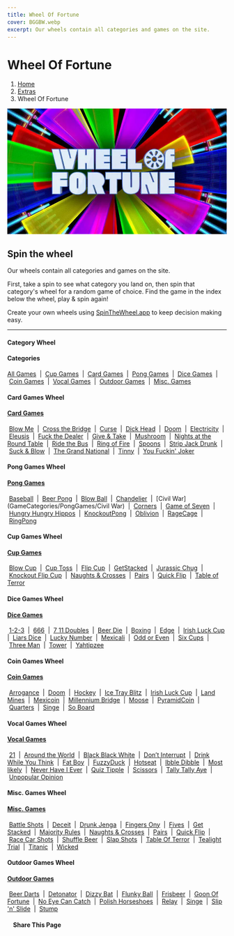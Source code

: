 ```yaml
---
title: Wheel Of Fortune
cover: BGGBW.webp
excerpt: Our wheels contain all categories and games on the site.
---
```


# Wheel Of Fortune

1.  [Home](/)
2.  [Extras](extras)
3.  Wheel Of Fortune

![](images/wof.webp)

## Spin the wheel

Our wheels contain all categories and games on the site.

First, take a spin to see what category you land on, then spin that category's wheel for a random game of choice. Find the game in the index below the wheel, play & spin again!

Create your own wheels using [SpinTheWheel.app](https://www.spinthewheel.app) to keep decision making easy.

* * *

#### Category Wheel

#### Categories

[All Games](GameCategories/allGames)  |  [Cup Games](GameCategories/CupGames)  |  [Card Games](GameCategories/CardGames)  |  [Pong Games](GameCategories/PongGames)  |  [Dice Games](GameCategories/DiceGames)  |  [Coin Games](GameCategories/CoinGames)  |  [Vocal Games](GameCategories/VocalGames)  |  [Outdoor Games](GameCategories/OutdoorGames)  |  [Misc. Games](GameCategories/MiscGames)

#### Card Games Wheel

#### [Card Games](GameCategories/CardGames)

 [Blow Me](GameCategories/CardGames/BlowMe)  |  [Cross the Bridge](GameCategories/CardGames/CrosstheBridge)  |  [Curse](GameCategories/CardGames/Curse)  |  [Dick Head](GameCategories/CardGames/DickHead)  |  [Doom](GameCategories/CardGames/Doom)  |  [Electricity](GameCategories/CardGames/Electricity)  |  [Eleusis](GameCategories/CardGames/Eleusis)  |  [Fuck the Dealer](GameCategories/CardGames/FucktheDealer)  |  [Give & Take](GameCategories/CardGames/Give&Take)  |  [Mushroom](GameCategories/CardGames/Mushroom)  |  [Nights at the Round Table](GameCategories/CardGames/NightsattheRoundTable)  |  [Ride the Bus](GameCategories/CardGames/RidetheBus)  |  [Ring of Fire](GameCategories/CardGames/RingofFire)  |  [Spoons](GameCategories/CardGames/Spoons)  |  [Strip Jack Drunk](GameCategories/CardGames/StripJackDrunk)  |  [Suck & Blow](GameCategories/CardGames/Suck&Blow)  |  [The Grand National](GameCategories/CardGames/TheGrandNational)  |  [Tinny](GameCategories/CardGames/Tinny)  |  [You Fuckin' Joker](GameCategories/CardGames/YouFuckinJoker) 

#### Pong Games Wheel

#### [Pong Games](GameCategories/PongGames)

 [Baseball](GameCategories/PongGames/Baseball)  |  [Beer Pong](GameCategories/PongGames/BeerPong)  |  [Blow Ball](GameCategories/PongGames/BlowBall)  |  [Chandelier](GameCategories/PongGames/Chandelier)  |  [Civil War](GameCategories/PongGames/Civil War)  |  [Corners](GameCategories/PongGames/Corners)  |  [Game of Seven](GameCategories/PongGames/GameofSeven)  |  [Hungry Hungry Hippos](GameCategories/PongGames/HungryHungryHippos)  |  [KnockoutPong](GameCategories/PongGames/KnockoutPong)  |  [Oblivion](GameCategories/PongGames/Oblivion)  |  [RageCage](GameCategories/PongGames/RageCage)  |  [RingPong](GameCategories/PongGames/RingPong) 

#### Cup Games Wheel

#### [Cup Games](GameCategories/CupGames)

 [Blow Cup](GameCategories/CupGames/BlowCup)  |  [Cup Toss](GameCategories/CupGames/CupToss)  |  [Flip Cup](GameCategories/CupGames/FlipCup)  |  [GetStacked](GameCategories/CupGames/GetStacked)  |  [Jurassic Chug](GameCategories/CupGames/JurassicChug)  |  [Knockout Flip Cup](GameCategories/CupGames/KnockoutFlipCup)  |  [Naughts & Crosses](GameCategories/CupGames/Naughts&Crosses)  |  [Pairs](GameCategories/CupGames/Pairs)  |  [Quick Flip](GameCategories/CupGames/QuickFlip)  |  [Table of Terror](GameCategories/CupGames/TableOfTerror) 

#### Dice Games Wheel

#### [Dice Games](GameCategories/DiceGames)

 [1-2-3](GameCategories/DiceGames/1-2-3)  |  [666](GameCategories/DiceGames/666)  |  [7 11 Doubles](GameCategories/DiceGames/7-11Doubles)  |  [Beer Die](GameCategories/DiceGames/BeerDie)  |  [Boxing](GameCategories/DiceGames/Boxing)  |  [Edge](GameCategories/DiceGames/Edge)  |  [Irish Luck Cup](GameCategories/DiceGames/IrishLuckCup)  |  [Liars Dice](GameCategories/DiceGames/LiarsDice)  |  [Lucky Number](GameCategories/DiceGames/LuckyNumber)  |  [Mexicali](GameCategories/DiceGames/Mexicali)  |  [Odd or Even](GameCategories/DiceGames/OddorEven)  |  [Six Cups](GameCategories/DiceGames/SixCups)  |  [Three Man](GameCategories/DiceGames/ThreeMan)  |  [Tower](GameCategories/DiceGames/Tower)  |  [Yahtipzee](GameCategories/DiceGames/Yahtipzee) 

#### Coin Games Wheel

#### [Coin Games](GameCategories/CoinGames)

 [Arrogance](GameCategories/CoinGames/Arrogance)  |  [Doom](GameCategories/CoinGames/Doom)  |  [Hockey](GameCategories/CoinGames/Hockey)  |  [Ice Tray Blitz](GameCategories/CoinGames/IceTrayBlitz)  |  [Irish Luck Cup](GameCategories/DiceGames/IrishLuckCup)  |  [Land Mines](GameCategories/CoinGames/LandMines)  |  [Mexicoin](GameCategories/CoinGames/Mexicoin)  |  [Millennium Bridge](GameCategories/CoinGames/MillenniumBridge)  |  [Moose](GameCategories/CoinGames/Moose)  |  [PyramidCoin](GameCategories/CoinGames/PyramidCoin)  |  [Quarters](GameCategories/CoinGames/Quarters)  |  [Singe](GameCategories/CoinGames/Singe)  |  [So Board](GameCategories/CoinGames/SoBoard) 

#### Vocal Games Wheel

#### [Vocal Games](GameCategories/VocalGames)

 [21](GameCategories/VocalGames/21)  |  [Around the World](GameCategories/VocalGames/AroundtheWorld)  |  [Black Black White](GameCategories/VocalGames/BlackBlackWhite)  |  [Don’t Interrupt](GameCategories/VocalGames/DontInterrupt)  |  [Drink While You Think](GameCategories/VocalGames/DrinkWhileYouThink)  |  [Fat Boy](GameCategories/VocalGames/FatBoy)  |  [FuzzyDuck](GameCategories/VocalGames/FuzzyDuck)  |  [Hotseat](GameCategories/VocalGames/Hotseat)  |  [Ibble Dibble](GameCategories/VocalGames/IbbleDibble)  |  [Most likely](GameCategories/VocalGames/Mostlikely)  |  [Never Have I Ever](GameCategories/VocalGames/NeverhaveIever)  |  [Quiz Tipple](GameCategories/VocalGames/Quiztipple)  |  [Scissors](GameCategories/VocalGames/Scissors)  |  [Tally Tally Aye](GameCategories/VocalGames/TallyTallyAye)  |  [Unpopular Opinion](GameCategories/VocalGames/UnpopularOpinion) 

#### Misc. Games Wheel

#### [Misc. Games](GameCategories/MiscGames)

 [Battle Shots](GameCategories/MiscGames/Battleshots)  |  [Deceit](GameCategories/MiscGames/Deceit)  |  [Drunk Jenga](GameCategories/MiscGames/DrunkJenga)  |  [Fingers Ony](GameCategories/MiscGames/FingersOn)  |  [Fives](GameCategories/MiscGames/Fives)  |  [Get Stacked](GameCategories/MiscGames/GetStacked)  |  [Majority Rules](GameCategories/MiscGames/MajorityRules)  |  [Naughts & Crosses](GameCategories/MiscGames/Naughts&Crosses)  |  [Pairs](GameCategories/MiscGames/Pairs)  |  [Quick Flip](GameCategories/MiscGames/QuickFlip)  |  [Race Car Shots](GameCategories/MiscGames/RaceCarShots)  |  [Shuffle Beer](GameCategories/MiscGames/ShuffleBeer)  |  [Slap Shots](GameCategories/MiscGames/SlapShots)  |  [Table Of Terror](GameCategories/MiscGames/TableOfTerror)  |  [Tealight Trial](GameCategories/MiscGames/TealightTrial)  |  [Titanic](GameCategories/MiscGames/Titanic)  |  [Wicked](GameCategories/MiscGames/Wicked) 

#### Outdoor Games Wheel

#### [Outdoor Games](GameCategories/OutdoorGames)

 [Beer Darts](GameCategories/OutdoorGames/BeerDarts)  |  [Detonator](GameCategories/OutdoorGames/Detonator)  |  [Dizzy Bat](GameCategories/OutdoorGames/DizzyBat)  |  [Flunky Ball](GameCategories/OutdoorGames/FlunkyBall)  |  [Frisbeer](GameCategories/OutdoorGames/Frisbeer)  |  [Goon Of Fortune](GameCategories/OutdoorGames/GoonOfFortune)  |  [No Eye Can Catch](GameCategories/OutdoorGames/NoEyeCanCatch)  |  [Polish Horseshoes](GameCategories/OutdoorGames/PolishHorseshoes)  |  [Relay](GameCategories/OutdoorGames/Relay)  |  [Singe](GameCategories/CoinGames/Singe)  |  [Slip 'n' Slide](GameCategories/OutdoorGames/Slipnslide)  |  [Stump](GameCategories/OutdoorGames/Stump) 

####     Share This Page

[](https://www.facebook.com/sharer/sharer.php?u=beergogglegames.co.uk/WheelOfFortune)[](https://www.instagram.com/direct/new/)[](https://twitter.com/intent/tweet?url=beergogglegames.co.uk/WheelOfFortune)

